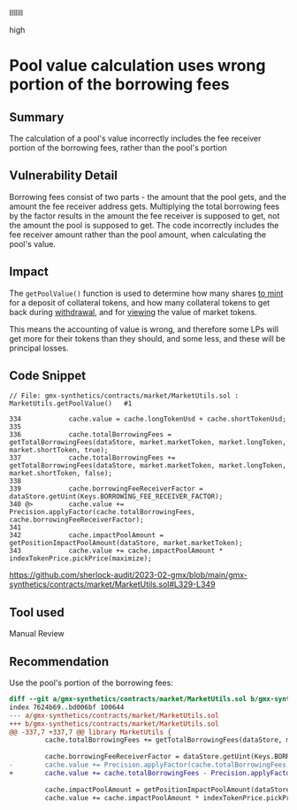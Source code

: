 IllIllI

high

# Pool value calculation uses wrong portion of the borrowing fees

## Summary

The calculation of a pool's value incorrectly includes the fee receiver portion of the borrowing fees, rather than the pool's portion


## Vulnerability Detail

Borrowing fees consist of two parts - the amount that the pool gets, and the amount the fee receiver address gets. Multiplying the total borrowing fees by the factor results in the amount the fee receiver is supposed to get, not the amount the pool is supposed to get. The code incorrectly includes the fee receiver amount rather than the pool amount, when calculating the pool's value.


## Impact

The `getPoolValue()` function is used to determine how many shares [to mint](https://github.com/sherlock-audit/2023-02-gmx/blob/main/gmx-synthetics/contracts/deposit/ExecuteDepositUtils.sol#L317-L323) for a deposit of collateral tokens, and how many collateral tokens to get back during [withdrawal](https://github.com/sherlock-audit/2023-02-gmx/blob/main/gmx-synthetics/contracts/withdrawal/WithdrawalUtils.sol#L446-L462), and for [viewing](https://github.com/sherlock-audit/2023-02-gmx/blob/main/gmx-synthetics/contracts/market/MarketUtils.sol#L186-L205) the value of market tokens.

This means the accounting of value is wrong, and therefore some LPs will get more for their tokens than they should, and some less, and these will be principal losses.


## Code Snippet

```solidity
// File: gmx-synthetics/contracts/market/MarketUtils.sol : MarketUtils.getPoolValue()   #1

334            cache.value = cache.longTokenUsd + cache.shortTokenUsd;
335    
336            cache.totalBorrowingFees = getTotalBorrowingFees(dataStore, market.marketToken, market.longToken, market.shortToken, true);
337            cache.totalBorrowingFees += getTotalBorrowingFees(dataStore, market.marketToken, market.longToken, market.shortToken, false);
338    
339            cache.borrowingFeeReceiverFactor = dataStore.getUint(Keys.BORROWING_FEE_RECEIVER_FACTOR);
340 @>         cache.value += Precision.applyFactor(cache.totalBorrowingFees, cache.borrowingFeeReceiverFactor);
341    
342            cache.impactPoolAmount = getPositionImpactPoolAmount(dataStore, market.marketToken);
343            cache.value += cache.impactPoolAmount * indexTokenPrice.pickPrice(maximize);
```
https://github.com/sherlock-audit/2023-02-gmx/blob/main/gmx-synthetics/contracts/market/MarketUtils.sol#L329-L349


## Tool used

Manual Review


## Recommendation

Use the pool's portion of the borrowing fees:
```diff
diff --git a/gmx-synthetics/contracts/market/MarketUtils.sol b/gmx-synthetics/contracts/market/MarketUtils.sol
index 7624b69..bd006bf 100644
--- a/gmx-synthetics/contracts/market/MarketUtils.sol
+++ b/gmx-synthetics/contracts/market/MarketUtils.sol
@@ -337,7 +337,7 @@ library MarketUtils {
         cache.totalBorrowingFees += getTotalBorrowingFees(dataStore, market.marketToken, market.longToken, market.shortToken, false);
 
         cache.borrowingFeeReceiverFactor = dataStore.getUint(Keys.BORROWING_FEE_RECEIVER_FACTOR);
-        cache.value += Precision.applyFactor(cache.totalBorrowingFees, cache.borrowingFeeReceiverFactor);
+        cache.value += cache.totalBorrowingFees - Precision.applyFactor(cache.totalBorrowingFees, cache.borrowingFeeReceiverFactor);
 
         cache.impactPoolAmount = getPositionImpactPoolAmount(dataStore, market.marketToken);
         cache.value += cache.impactPoolAmount * indexTokenPrice.pickPrice(maximize);
```

